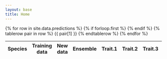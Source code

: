 ```yaml
---
layout: base
title: Home
---
```





<body>


<table id="table" class="display"  style="width:100%">
  <thead>
  <tr>
    <th> Species </th>
    <th> Training data </th>
    <th> New data </th>
    <th> Ensemble </th>
    <th> Trait.1 </th>
    <th> Trait.2 </th>
    <th> Trait.3 </th>
    <th> Hybrid </th>
    <th> Network.1 </th>
    <th> Network.2 </th>
    <th> Network.3 </th>
    <th> Network.4 </th>
    <th> Source </th>
  </tr>
  </thead>

  <tbody>
  {% for row in site.data.predictions %}
	{% if forloop.first %}
  {% endif %}
  {% tablerow pair in row %}
    {{ pair[1] }}
  {% endtablerow %}
  {% endfor %}

  </tbody>
</table>

</body>







